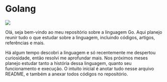 # Golang

<img src="https://deinfo.uepg.br/~alunoso/2020/SO/GO/GO/golang-2.png">

Olá, seja bem-vindo ao meu repositório sobre a linguagem Go. Aqui planejo reunir tudo o que estudar sobre a linguagem, incluindo códigos, artigos, referências e mais.

Há algum tempo descobri a linguagem e só recentemente me despertou curiosidade, então resolvi me aprofundar mais. Nos próximos meses planejo estudar tanto a história dessa linguagem, quanto seu funcionamento e execução. O intuito inicial é anotar tudo nesse arquivo README, e também a anexar todos códigos no repositório.
